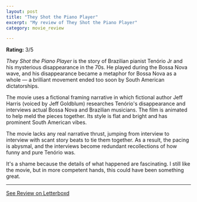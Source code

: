 ```yaml
---
layout: post
title: "They Shot the Piano Player"
excerpt: "My review of They Shot the Piano Player"
category: movie_review

---
```


**Rating:** 3/5

<i>They Shot the Piano Player</i> is the story of Brazilian pianist Tenório Jr and his mysterious disappearance in the 70s. He played during the Bossa Nova wave, and his disappearance became a metaphor for Bossa Nova as a whole — a brilliant movement ended too soon by South American dictatorships.

The movie uses a fictional framing narrative in which fictional author Jeff Harris (voiced by Jeff Goldblum) researches Tenório's disappearance and interviews actual Bossa Nova and Brazilian musicians. The film is animated to help meld the pieces together. Its style is flat and bright and has prominent South American vibes.

The movie lacks any real narrative thrust, jumping from interview to interview with scant story beats to tie them together. As a result, the pacing is abysmal, and the interviews become redundant recollections of how funny and pure Tenório was.

It's a shame because the details of what happened are fascinating. I still like the movie, but in more competent hands, this could have been something great.

<hr>

[See Review on Letterboxd](https://boxd.it/6cOJu7)
